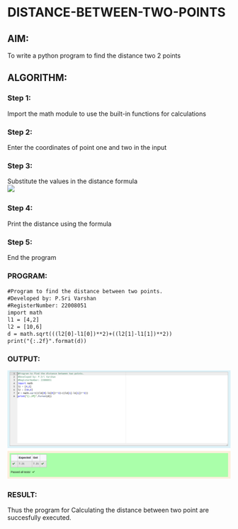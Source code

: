 # DISTANCE-BETWEEN-TWO-POINTS

## AIM:

To write a python program to find the distance two 2 points

## ALGORITHM:

### Step 1: 
Import the math module to use the built-in functions for calculations
### Step 2: 
Enter the coordinates of point one and two in the input
### Step 3: 
Substitute the values in the distance formula  
![](formula.JPG)
### Step 4: 
Print the distance using the formula
### Step 5: 
End the program

### PROGRAM:
  ```
  #Program to find the distance between two points.
#Developed by: P.Sri Varshan
#RegisterNumber: 22008051
import math
l1 = [4,2]
l2 = [10,6]
d = math.sqrt(((l2[0]-l1[0])**2)+((l2[1]-l1[1])**2))
print("{:.2f}".format(d))
```

### OUTPUT:
![](pythondistancebw2points.png)

### RESULT:

Thus the program for Calculating the distance between two point are succesfully executed.
